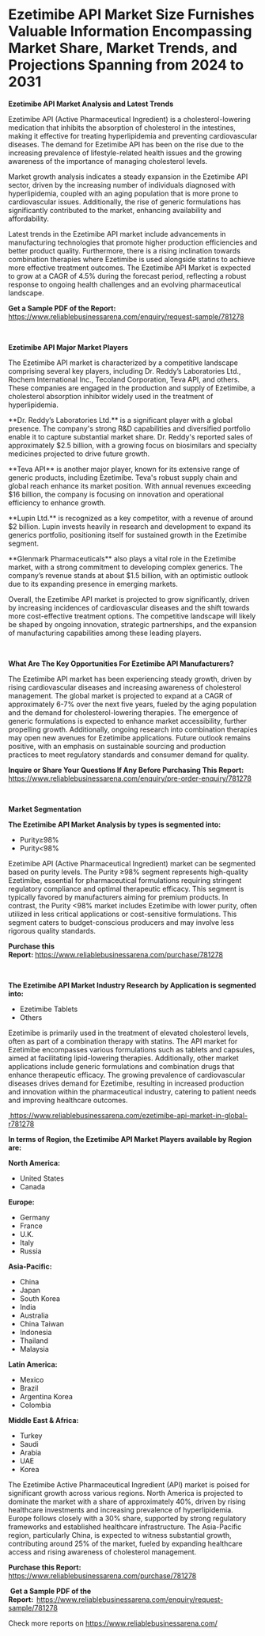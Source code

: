 <p><h1>Ezetimibe API Market Size Furnishes Valuable Information Encompassing Market Share, Market Trends, and Projections Spanning from 2024 to 2031</h1></p><p><strong>Ezetimibe API Market Analysis and Latest Trends</strong></p>
<p><p>Ezetimibe API (Active Pharmaceutical Ingredient) is a cholesterol-lowering medication that inhibits the absorption of cholesterol in the intestines, making it effective for treating hyperlipidemia and preventing cardiovascular diseases. The demand for Ezetimibe API has been on the rise due to the increasing prevalence of lifestyle-related health issues and the growing awareness of the importance of managing cholesterol levels.</p><p>Market growth analysis indicates a steady expansion in the Ezetimibe API sector, driven by the increasing number of individuals diagnosed with hyperlipidemia, coupled with an aging population that is more prone to cardiovascular issues. Additionally, the rise of generic formulations has significantly contributed to the market, enhancing availability and affordability.</p><p>Latest trends in the Ezetimibe API market include advancements in manufacturing technologies that promote higher production efficiencies and better product quality. Furthermore, there is a rising inclination towards combination therapies where Ezetimibe is used alongside statins to achieve more effective treatment outcomes. The Ezetimibe API Market is expected to grow at a CAGR of 4.5% during the forecast period, reflecting a robust response to ongoing health challenges and an evolving pharmaceutical landscape.</p></p>
<p><strong>Get a Sample PDF of the Report:&nbsp;</strong> <a href="https://www.reliablebusinessarena.com/enquiry/request-sample/781278?utm_campaign=1995&utm_medium=2&utm_source=Github&utm_content=ia&utm_term=30122024&utm_id=ezetimibe-api">https://www.reliablebusinessarena.com/enquiry/request-sample/781278</a></p>
<p>&nbsp;</p>
<p><strong>Ezetimibe API Major Market Players</strong></p>
<p><p>The Ezetimibe API market is characterized by a competitive landscape comprising several key players, including Dr. Reddy’s Laboratories Ltd., Rochem International Inc., Tecoland Corporation, Teva API, and others. These companies are engaged in the production and supply of Ezetimibe, a cholesterol absorption inhibitor widely used in the treatment of hyperlipidemia.</p><p>**Dr. Reddy’s Laboratories Ltd.** is a significant player with a global presence. The company's strong R&D capabilities and diversified portfolio enable it to capture substantial market share. Dr. Reddy's reported sales of approximately $2.5 billion, with a growing focus on biosimilars and specialty medicines projected to drive future growth.</p><p>**Teva API** is another major player, known for its extensive range of generic products, including Ezetimibe. Teva's robust supply chain and global reach enhance its market position. With annual revenues exceeding $16 billion, the company is focusing on innovation and operational efficiency to enhance growth.</p><p>**Lupin Ltd.** is recognized as a key competitor, with a revenue of around $2 billion. Lupin invests heavily in research and development to expand its generics portfolio, positioning itself for sustained growth in the Ezetimibe segment.</p><p>**Glenmark Pharmaceuticals** also plays a vital role in the Ezetimibe market, with a strong commitment to developing complex generics. The company’s revenue stands at about $1.5 billion, with an optimistic outlook due to its expanding presence in emerging markets.</p><p>Overall, the Ezetimibe API market is projected to grow significantly, driven by increasing incidences of cardiovascular diseases and the shift towards more cost-effective treatment options. The competitive landscape will likely be shaped by ongoing innovation, strategic partnerships, and the expansion of manufacturing capabilities among these leading players.</p></p>
<p>&nbsp;</p>
<p><strong>What Are The Key Opportunities For Ezetimibe API Manufacturers?</strong></p>
<p><p>The Ezetimibe API market has been experiencing steady growth, driven by rising cardiovascular diseases and increasing awareness of cholesterol management. The global market is projected to expand at a CAGR of approximately 6-7% over the next five years, fueled by the aging population and the demand for cholesterol-lowering therapies. The emergence of generic formulations is expected to enhance market accessibility, further propelling growth. Additionally, ongoing research into combination therapies may open new avenues for Ezetimibe applications. Future outlook remains positive, with an emphasis on sustainable sourcing and production practices to meet regulatory standards and consumer demand for quality.</p></p>
<p><strong>Inquire or Share Your Questions If Any Before Purchasing This Report:</strong> <a href="https://www.reliablebusinessarena.com/enquiry/pre-order-enquiry/781278?utm_campaign=1995&utm_medium=2&utm_source=Github&utm_content=ia&utm_term=30122024&utm_id=ezetimibe-api">https://www.reliablebusinessarena.com/enquiry/pre-order-enquiry/781278</a></p>
<p>&nbsp;</p>
<p><strong>Market Segmentation</strong></p>
<p><strong>The Ezetimibe API Market Analysis by types is segmented into:</strong></p>
<p><ul><li>Purity≥98%</li><li>Purity<98%</li></ul></p>
<p><p>Ezetimibe API (Active Pharmaceutical Ingredient) market can be segmented based on purity levels. The Purity ≥98% segment represents high-quality Ezetimibe, essential for pharmaceutical formulations requiring stringent regulatory compliance and optimal therapeutic efficacy. This segment is typically favored by manufacturers aiming for premium products. In contrast, the Purity <98% market includes Ezetimibe with lower purity, often utilized in less critical applications or cost-sensitive formulations. This segment caters to budget-conscious producers and may involve less rigorous quality standards.</p></p>
<p><strong>Purchase this Report:&nbsp;</strong><a href="https://www.reliablebusinessarena.com/purchase/781278?utm_campaign=1995&utm_medium=2&utm_source=Github&utm_content=ia&utm_term=30122024&utm_id=ezetimibe-api">https://www.reliablebusinessarena.com/purchase/781278</a></p>
<p>&nbsp;</p>
<p><strong>The Ezetimibe API Market Industry Research by Application is segmented into:</strong></p>
<p><ul><li>Ezetimibe Tablets</li><li>Others</li></ul></p>
<p><p>Ezetimibe is primarily used in the treatment of elevated cholesterol levels, often as part of a combination therapy with statins. The API market for Ezetimibe encompasses various formulations such as tablets and capsules, aimed at facilitating lipid-lowering therapies. Additionally, other market applications include generic formulations and combination drugs that enhance therapeutic efficacy. The growing prevalence of cardiovascular diseases drives demand for Ezetimibe, resulting in increased production and innovation within the pharmaceutical industry, catering to patient needs and improving healthcare outcomes.</p></p>
<p><a href="https://www.reliablebusinessarena.com/ezetimibe-api-market-in-global-r781278?utm_campaign=1995&utm_medium=2&utm_source=Github&utm_content=ia&utm_term=30122024&utm_id=ezetimibe-api">&nbsp;https://www.reliablebusinessarena.com/ezetimibe-api-market-in-global-r781278</a></p>
<p><strong>In terms of Region, the Ezetimibe API Market Players available by Region are:</strong></p>
<p>
    <p> <strong> North America: </strong>
        <ul>
            <li>United States</li>
            <li>Canada</li>
        </ul>
        </p> 
    <p> <strong> Europe: </strong>
        <ul>
            <li>Germany</li>
            <li>France</li>
            <li>U.K.</li>
            <li>Italy</li>
            <li>Russia</li>
        </ul>
        </p> 
    <p> <strong> Asia-Pacific: </strong>
        <ul>
            <li>China</li>
            <li>Japan</li>
            <li>South Korea</li>
            <li>India</li>
            <li>Australia</li>
            <li>China Taiwan</li>
            <li>Indonesia</li>
            <li>Thailand</li>
            <li>Malaysia</li>
        </ul>
        </p> 
    <p> <strong> Latin America: </strong>
        <ul>
            <li>Mexico</li>
            <li>Brazil</li>
            <li>Argentina Korea</li>
            <li>Colombia</li>
        </ul>
        </p> 
    <p> <strong> Middle East & Africa: </strong>
        <ul>
            <li>Turkey</li>
            <li>Saudi</li>
            <li>Arabia</li>
            <li>UAE</li>
            <li>Korea</li>
        </ul>
    </p>
    </p>
<p><p>The Ezetimibe Active Pharmaceutical Ingredient (API) market is poised for significant growth across various regions. North America is projected to dominate the market with a share of approximately 40%, driven by rising healthcare investments and increasing prevalence of hyperlipidemia. Europe follows closely with a 30% share, supported by strong regulatory frameworks and established healthcare infrastructure. The Asia-Pacific region, particularly China, is expected to witness substantial growth, contributing around 25% of the market, fueled by expanding healthcare access and rising awareness of cholesterol management.</p></p>
<p><strong>Purchase this Report: </strong><a href="https://www.reliablebusinessarena.com/purchase/781278?utm_campaign=1995&utm_medium=2&utm_source=Github&utm_content=ia&utm_term=30122024&utm_id=ezetimibe-api">https://www.reliablebusinessarena.com/purchase/781278</a></p>
<p>&nbsp;<strong>Get a Sample PDF of the Report:&nbsp;&nbsp;</strong><a href="https://www.reliablebusinessarena.com/enquiry/request-sample/781278?utm_campaign=1995&utm_medium=2&utm_source=Github&utm_content=ia&utm_term=30122024&utm_id=ezetimibe-api">https://www.reliablebusinessarena.com/enquiry/request-sample/781278</a></p>
<p><strong></strong></p>
<p>Check more reports on <a href="https://www.reliablebusinessarena.com/?utm_campaign=1995&utm_medium=2&utm_source=Github&utm_content=ia&utm_term=30122024&utm_id=ezetimibe-api">https://www.reliablebusinessarena.com/</a></p>